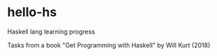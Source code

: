 # hello-hs
Haskell lang learning progress

Tasks from a book "Get Programming with Haskell" by Will Kurt (2018)
